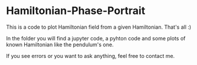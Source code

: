 # Hamiltonian-Phase-Portrait

This is a code to plot Hamiltonian field from a given Hamiltonian.
That's all :)

In the folder you will find a jupyter code, a pyhton code and some plots of known Hamiltonian like the pendulum's one.

If you see errors or you want to ask anything, feel free to contact me.
